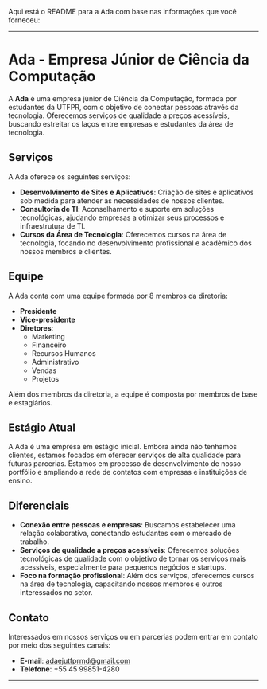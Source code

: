 Aqui está o README para a Ada com base nas informações que você forneceu:

---

# Ada - Empresa Júnior de Ciência da Computação

A **Ada** é uma empresa júnior de Ciência da Computação, formada por estudantes da UTFPR, com o objetivo de conectar pessoas através da tecnologia. Oferecemos serviços de qualidade a preços acessíveis, buscando estreitar os laços entre empresas e estudantes da área de tecnologia.

## Serviços

A Ada oferece os seguintes serviços:

- **Desenvolvimento de Sites e Aplicativos**: Criação de sites e aplicativos sob medida para atender às necessidades de nossos clientes.
- **Consultoria de TI**: Aconselhamento e suporte em soluções tecnológicas, ajudando empresas a otimizar seus processos e infraestrutura de TI.
- **Cursos da Área de Tecnologia**: Oferecemos cursos na área de tecnologia, focando no desenvolvimento profissional e acadêmico dos nossos membros e clientes.

## Equipe

A Ada conta com uma equipe formada por 8 membros da diretoria:

- **Presidente**
- **Vice-presidente**
- **Diretores**:
  - Marketing
  - Financeiro
  - Recursos Humanos
  - Administrativo
  - Vendas
  - Projetos

Além dos membros da diretoria, a equipe é composta por membros de base e estagiários.

## Estágio Atual

A Ada é uma empresa em estágio inicial. Embora ainda não tenhamos clientes, estamos focados em oferecer serviços de alta qualidade para futuras parcerias. Estamos em processo de desenvolvimento de nosso portfólio e ampliando a rede de contatos com empresas e instituições de ensino.

## Diferenciais

- **Conexão entre pessoas e empresas**: Buscamos estabelecer uma relação colaborativa, conectando estudantes com o mercado de trabalho.
- **Serviços de qualidade a preços acessíveis**: Oferecemos soluções tecnológicas de qualidade com o objetivo de tornar os serviços mais acessíveis, especialmente para pequenos negócios e startups.
- **Foco na formação profissional**: Além dos serviços, oferecemos cursos na área de tecnologia, capacitando nossos membros e outros interessados no setor.

## Contato

Interessados em nossos serviços ou em parcerias podem entrar em contato por meio dos seguintes canais:

- **E-mail**: [adaejutfprmd@gmail.com](mailto:adaejutfprmd@gmail.com)
- **Telefone**: +55 45 99851-4280

---
